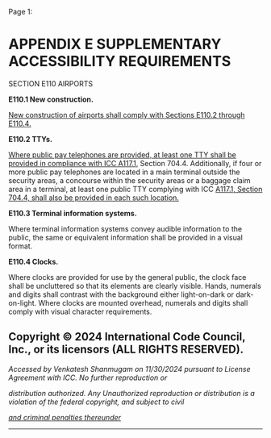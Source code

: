 Page 1:

# APPENDIX E SUPPLEMENTARY ACCESSIBILITY REQUIREMENTS

 SECTION E110
 AIRPORTS

**E110.1 New construction.**

[New construction of airports shall comply with Sections E110.2 through E110.4.](http://codes.iccsafe.org/#VACC2021P1_AppxE_SecE110.2)

**E110.2 TTYs.**

[Where public pay telephones are provided, at least one TTY shall be provided in compliance with ICC A117.1,](http://codes.iccsafe.org/#VACC2021P1_Ch35_PromICC_RefStdICC_A117_1_17) Section
704.4. Additionally, if four or more public pay telephones are located in a main terminal outside the security areas, a
concourse within the security areas or a baggage claim area in a terminal, at least one public TTY complying with ICC
[A117.1, Section 704.4, shall also be provided in each such location.](http://codes.iccsafe.org/#VACC2021P1_Ch07_Sec704.4)

**E110.3 Terminal information systems.**

Where terminal information systems convey audible information to the public, the same or equivalent information shall
be provided in a visual format.

**E110.4 Clocks.**

Where clocks are provided for use by the general public, the clock face shall be uncluttered so that its elements are
clearly visible. Hands, numerals and digits shall contrast with the background either light-on-dark or dark-on-light. Where
clocks are mounted overhead, numerals and digits shall comply with visual character requirements.

## Copyright © 2024 International Code Council, Inc., or its licensors (ALL RIGHTS RESERVED).

_Accessed by Venkatesh Shanmugam on 11/30/2024 pursuant to License Agreement with ICC. No further reproduction or_

_distribution authorized. Any Unauthorized reproduction or distribution is a violation of the federal copyright, and subject to civil_

_[and criminal penalties thereunder](http://codes.iccsafe.org/content/VACC2021P1/appendix-e-supplementary-accessibility-requirements#VACC2021P1_AppxE_SecE110)_


-----



